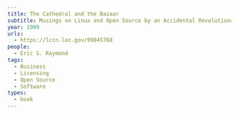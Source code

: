 ```yaml
---
title: The Cathedral and the Bazaar
subtitle: Musings on Linux and Open Source by an Accidental Revolutionary
year: 1999
urls:
  - https://lccn.loc.gov/99045768
people:
  - Eric S. Raymond
tags:
  - Business
  - Licensing
  - Open Source
  - Software
types:
  - book
---
```

